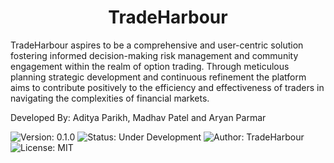 <h1 align="center" id="title">TradeHarbour</h1>

<p id="description">TradeHarbour aspires to be a comprehensive and user-centric solution fostering informed decision-making risk management and community engagement within the realm of option trading. Through meticulous planning strategic development and continuous refinement the platform aims to contribute positively to the efficiency and effectiveness of traders in navigating the complexities of financial markets.</p>


<p>Developed By: Aditya Parikh, Madhav Patel and Aryan Parmar </p>

<p id="badges">
  <img src="https://img.shields.io/badge/Version-0.1.0-blue" alt="Version: 0.1.0" />
  <img src="https://img.shields.io/badge/Status-Under%20Development-orange" alt="Status: Under Development" />
  <img src="https://img.shields.io/badge/Author-TradeHarbour-green" alt="Author: TradeHarbour" />
  <img src="https://img.shields.io/badge/License-MIT-yellow" alt="License: MIT" />
</p>

